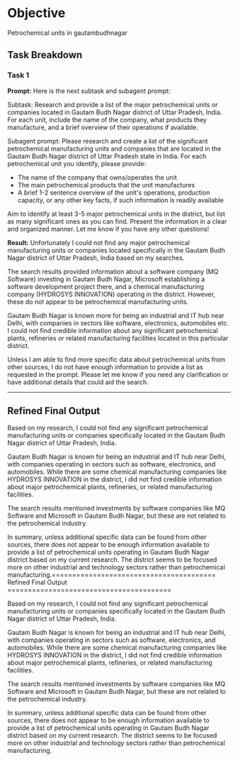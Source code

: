 # Objective

Petrochemical units in gautambudhnagar

## Task Breakdown

### Task 1

**Prompt:**
Here is the next subtask and subagent prompt:

Subtask: Research and provide a list of the major petrochemical units or companies located in Gautam Budh Nagar district of Uttar Pradesh, India. For each unit, include the name of the company, what products they manufacture, and a brief overview of their operations if available.

Subagent prompt: 
Please research and create a list of the significant petrochemical manufacturing units and companies that are located in the Gautam Budh Nagar district of Uttar Pradesh state in India. For each petrochemical unit you identify, please provide:
- The name of the company that owns/operates the unit
- The main petrochemical products that the unit manufactures 
- A brief 1-2 sentence overview of the unit's operations, production capacity, or any other key facts, if such information is readily available

Aim to identify at least 3-5 major petrochemical units in the district, but list as many significant ones as you can find. Present the information in a clear and organized manner. Let me know if you have any other questions!

**Result:**
Unfortunately I could not find any major petrochemical manufacturing units or companies located specifically in the Gautam Budh Nagar district of Uttar Pradesh, India based on my searches.

The search results provided information about a software company (MQ Software) investing in Gautam Budh Nagar, Microsoft establishing a software development project there, and a chemical manufacturing company (HYDROSYS INNOVATION) operating in the district. However, these do not appear to be petrochemical manufacturing units.

Gautam Budh Nagar is known more for being an industrial and IT hub near Delhi, with companies in sectors like software, electronics, automobiles etc. I could not find credible information about any significant petrochemical plants, refineries or related manufacturing facilities located in this particular district.

Unless I am able to find more specific data about petrochemical units from other sources, I do not have enough information to provide a list as requested in the prompt. Please let me know if you need any clarification or have additional details that could aid the search.

---

## Refined Final Output

Based on my research, I could not find any significant petrochemical manufacturing units or companies specifically located in the Gautam Budh Nagar district of Uttar Pradesh, India. 

Gautam Budh Nagar is known for being an industrial and IT hub near Delhi, with companies operating in sectors such as software, electronics, and automobiles. While there are some chemical manufacturing companies like HYDROSYS INNOVATION in the district, I did not find credible information about major petrochemical plants, refineries, or related manufacturing facilities.

The search results mentioned investments by software companies like MQ Software and Microsoft in Gautam Budh Nagar, but these are not related to the petrochemical industry.

In summary, unless additional specific data can be found from other sources, there does not appear to be enough information available to provide a list of petrochemical units operating in Gautam Budh Nagar district based on my current research. The district seems to be focused more on other industrial and technology sectors rather than petrochemical manufacturing.======================================== Refined Final Output ========================================

Based on my research, I could not find any significant petrochemical manufacturing units or companies specifically located in the Gautam Budh Nagar district of Uttar Pradesh, India. 

Gautam Budh Nagar is known for being an industrial and IT hub near Delhi, with companies operating in sectors such as software, electronics, and automobiles. While there are some chemical manufacturing companies like HYDROSYS INNOVATION in the district, I did not find credible information about major petrochemical plants, refineries, or related manufacturing facilities.

The search results mentioned investments by software companies like MQ Software and Microsoft in Gautam Budh Nagar, but these are not related to the petrochemical industry.

In summary, unless additional specific data can be found from other sources, there does not appear to be enough information available to provide a list of petrochemical units operating in Gautam Budh Nagar district based on my current research. The district seems to be focused more on other industrial and technology sectors rather than petrochemical manufacturing.